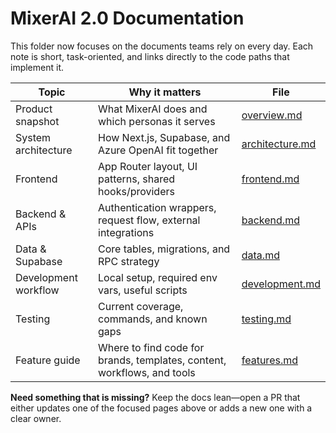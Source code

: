 # MixerAI 2.0 Documentation

This folder now focuses on the documents teams rely on every day. Each note is short, task-oriented, and links directly to the code paths that implement it.

| Topic | Why it matters | File |
|-------|----------------|------|
| Product snapshot | What MixerAI does and which personas it serves | [overview.md](./overview.md) |
| System architecture | How Next.js, Supabase, and Azure OpenAI fit together | [architecture.md](./architecture.md) |
| Frontend | App Router layout, UI patterns, shared hooks/providers | [frontend.md](./frontend.md) |
| Backend & APIs | Authentication wrappers, request flow, external integrations | [backend.md](./backend.md) |
| Data & Supabase | Core tables, migrations, and RPC strategy | [data.md](./data.md) |
| Development workflow | Local setup, required env vars, useful scripts | [development.md](./development.md) |
| Testing | Current coverage, commands, and known gaps | [testing.md](./testing.md) |
| Feature guide | Where to find code for brands, templates, content, workflows, and tools | [features.md](./features.md) |

**Need something that is missing?** Keep the docs lean—open a PR that either updates one of the focused pages above or adds a new one with a clear owner.
